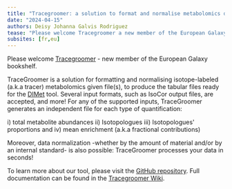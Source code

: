 ```yaml
---
title: "Tracegroomer: a solution to format and normalise metabolomics data for DIMet tool"
date: "2024-04-15"
authors: Deisy Johanna Galvis Rodriguez
tease: "Please welcome Tracegroomer a new member of the European Galaxy bookshelf"
subsites: [fr,eu]
---
```


Please welcome [Tracegroomer](https://usegalaxy.eu/root?tool_id=tracegroomer) - new member of the European Galaxy bookshelf.

TraceGroomer is a solution for formatting and normalising isotope-labeled (a.k.a tracer) metabolomics given file(s), to produce the tabular files ready for the [DIMet](https://usegalaxy.eu/root?tool_id=toolshed.g2.bx.psu.edu/repos/iuc/dimet_differential_analysis/dimet_differential_analysis/0.2.4+galaxy1) tool.
Several input formats, such as IsoCor output files, are accepted, and more! For any of the supported inputs, TraceGroomer generates an independent file for each type of quantification:

i) total metabolite abundances
ii) Isotopologues
iii) Isotopologues' proportions and
iv) mean enrichment (a.k.a fractional contributions)

Moreover, data normalization -whether by the amount of material and/or by an internal standard- is also possible: TraceGroomer processes your data in seconds!

To learn more about our tool, please visit the [GitHub repository](https://github.com/cbib/TraceGroomer). Full documentation can be found in the [Tracegroomer Wiki](https://github.com/cbib/TraceGroomer/wiki).
